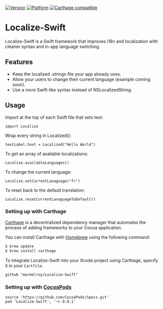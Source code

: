  [![Version](http://img.shields.io/cocoapods/v/Localize-Swift.svg)](http://cocoapods.org/?q=Localize-Swift)
 [![Platform](http://img.shields.io/cocoapods/p/Localize-Swift.svg)]()
[![Carthage compatible](https://img.shields.io/badge/Carthage-compatible-4BC51D.svg?style=flat)](https://github.com/Carthage/Carthage)

# Localize-Swift
Localize-Swift is a Swift framework that improves i18n and localization with cleaner syntax and in-app language switching.

## Features

- Keep the localized .strings file your app already uses.
- Allow your users to change their current language (example coming soon).
- Use a more Swift-like syntax instead of NSLocalizedString.

## Usage

Import at the top of each Swift file that sets text:
```
import Localize
```

Wrap every string in Localized():
```
textLabel.text = Localized("Hello World")
```

To get an array of available localizations:
```
Localize.availableLanguages()
```

To change the current language:
```
Localize.setCurrentLanaguage("fr")
```

To reset back to the default translation:
```
Localize.resetCurrentLanaguageToDefault()
```

### Setting up with Carthage

[Carthage](https://github.com/Carthage/Carthage) is a decentralized dependency manager that automates the process of adding frameworks to your Cocoa application.

You can install Carthage with [Homebrew](http://brew.sh/) using the following command:

```bash
$ brew update
$ brew install carthage
```

To integrate Localize-Swift into your Xcode project using Carthage, specify it in your `Cartfile`:

```ogdl
github "marmelroy/Localize-Swift"
```

### Setting up with [CocoaPods](http://cocoapods.org/?q=libPhoneNumber-iOS)
```
source 'https://github.com/CocoaPods/Specs.git'
pod 'Localize-Swift', '~> 0.0.1'
```
